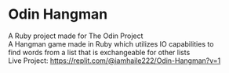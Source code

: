 # Odin Hangman
 A Ruby project made for The Odin Project  
 A Hangman game made in Ruby which utilizes IO capabilities to  
 find words from a list that is exchangeable for other lists  
 Live Project: https://replit.com/@iamhaile222/Odin-Hangman?v=1
